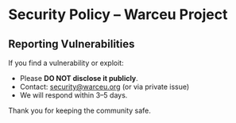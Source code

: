# Security Policy – Warceu Project

## Reporting Vulnerabilities

If you find a vulnerability or exploit:
- Please **DO NOT disclose it publicly**.
- Contact: security@warceu.org (or via private issue)
- We will respond within 3–5 days.

Thank you for keeping the community safe.
